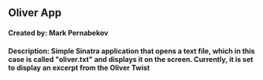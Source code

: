 ## Oliver App ##
#### Created by: Mark Pernabekov ####
#### Description: Simple Sinatra application that opens a text file, which in this case is called "oliver.txt" and displays it on the screen. Currently, it is set to display an excerpt from the Oliver Twist ####